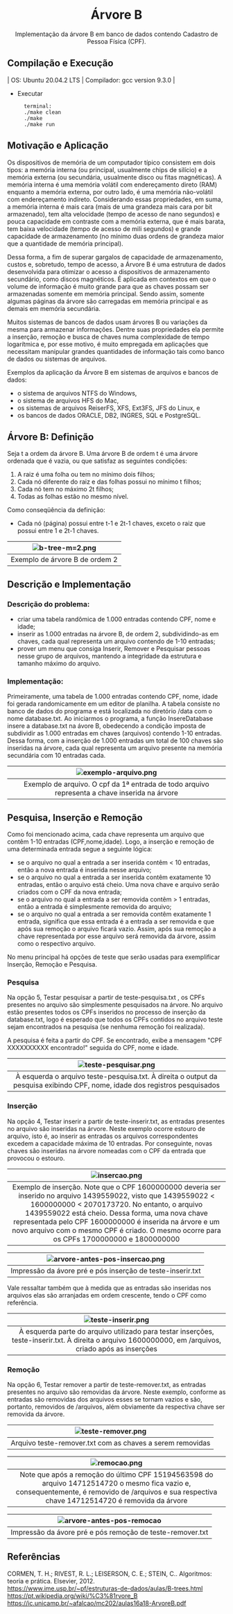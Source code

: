 <html>
<body>
    <h1 align="center">Árvore B</h1>
      <p align="center">Implementação da árvore B em banco de dados contendo Cadastro de Pessoa Física (CPF).</p>

<h2 align="left">Compilação e Execução</h2>

| OS: Ubuntu 20.04.2 LTS | Compilador: gcc version 9.3.0 |
                
- Executar
 
        terminal:
        ./make clean
        ./make
        ./make run
        
<h2 align="left">Motivação e Aplicação</h2>

<p>Os dispositivos de memória de um computador típico consistem em dois tipos: a memória interna (ou principal, usualmente chips de silício) e a memória externa (ou secundária, usualmente disco ou fitas magnéticas). A memória interna é uma memória volátil com endereçamento direto (RAM) enquanto a memória externa, por outro lado, é uma memória não-volátil com endereçamento indireto. Considerando essas propriedades, em suma, a memória interna é mais cara (mais de uma grandeza mais cara por bit armazenado), tem alta velocidade (tempo de acesso de nano segundos) e pouca capacidade em contraste com a memória externa, que é mais barata, tem baixa velocidade (tempo de acesso de mili segundos) e grande capacidade de armazenamento (no mínimo duas ordens de grandeza maior que a quantidade de memória principal).</p>

<p>Dessa forma, a fim de superar gargalos de capacidade de armazenamento, custos e, sobretudo, tempo de acesso, a Árvore B é uma estrutura de dados desenvolvida para otimizar o acesso a dispositivos de armazenamento secundário, como discos magnéticos. É aplicada em contextos em que o volume de informação é muito grande para que as chaves possam ser armazenadas somente em memória principal. Sendo assim, somente algumas páginas da árvore são carregadas em memória principal e as demais em memória secundária.</p>

<p>Muitos sistemas de bancos de dados usam árvores B ou variações da mesma para armazenar informações. Dentre suas propriedades ela permite a inserção, remoção e busca de chaves numa complexidade de tempo logarítmica e, por esse motivo, é muito empregada em aplicações que necessitam manipular grandes quantidades de informação tais como banco de dados ou sistemas de arquivos.</p>

Exemplos da aplicação da Árvore B em sistemas de arquivos e bancos de dados:
* o sistema de arquivos NTFS do Windows,
* o sistema de arquivos HFS do Mac,
* os sistemas de arquivos ReiserFS, XFS, Ext3FS, JFS do Linux, e
* os bancos de dados ORACLE, DB2, INGRES, SQL e PostgreSQL.

<h2 align="left">Árvore B: Definição</h2>

Seja t a ordem da árvore B. Uma árvore B de ordem t é uma árvore ordenada que é vazia, ou que satisfaz as seguintes condições:
1. A raiz é uma folha ou tem no mínimo dois filhos;
2. Cada nó diferente do raiz e das folhas possui no mínimo t filhos;
3. Cada nó tem no máximo 2t filhos;
4. Todas as folhas estão no mesmo nível.

Como conseqüência da definição:
- Cada nó (página) possui entre t-1 e 2t-1 chaves, exceto o raiz que possui entre 1 e 2t-1 chaves.

| ![b-tree-m=2.png](./images/b-tree-m=2.png?width="550") | 
|:--:| 
| Exemplo de árvore B de ordem 2 |

<h2 align="left">Descrição e Implementação</h2>

<h3>Descrição do problema:</h3>

- criar uma tabela randômica de 1.000 entradas contendo CPF, nome e idade;
- inserir as 1.000 entradas na árvore B, de ordem 2, subdividindo-as em chaves, cada qual representa um arquivo contendo de 1-10 entradas;
- prover um menu que consiga Inserir, Remover e Pesquisar pessoas nesse grupo de arquivos, mantendo a integridade da estrutura e tamanho máximo do arquivo.

<h3>Implementação:</h3>

<p>Primeiramente, uma tabela de 1.000 entradas contendo CPF, nome, idade foi gerada randomicamente em um editor de planilha. A tabela consiste no banco de dados do programa e está localizada no diretório /data com o nome database.txt. Ao iniciarmos o programa, a função InsereDatabase insere a database.txt na ávore B, obedecendo a condição imposta de subdividir as 1.000 entradas em chaves (arquivos) contendo 1-10 entradas. Dessa forma, com a inserção de 1.000 entradas um total de 100 chaves são inseridas na árvore, cada qual representa um arquivo presente na memória secundária com 10 entradas cada.</p>

| ![exemplo-arquivo.png](./images/exemplo-arquivo.png?width="400") | 
|:--:| 
| Exemplo de arquivo. O cpf da 1ª entrada de todo arquivo representa a chave inserida na árvore |

<h2>Pesquisa, Inserção e Remoção</h2>

Como foi mencionado acima, cada chave representa um arquivo que contêm 1-10 entradas (CPF,nome,idade). Logo, a inserção e remoção de uma determinada entrada segue a seguinte lógica:
- se o arquivo no qual a entrada a ser inserida contêm < 10 entradas, então a nova entrada é inserida nesse arquivo;
- se o arquivo no qual a entrada a ser inserida contêm exatamente 10 entradas, então o arquivo está cheio. Uma nova chave e arquivo serão criados com o CPF da nova entrada;
- se o arquivo no qual a entrada a ser removida contêm > 1 entradas, então a entrada é simplesmente removida do arquivo;
- se o arquivo no qual a entrada a ser removida contêm exatamente 1 entrada, significa que essa entrada é a entrada a ser removida e que após sua remoção o arquivo ficará vazio. Assim, após sua remoção a chave representada por esse arquivo será removida da árvore, assim como o respectivo arquivo.

No menu principal há opções de teste que serão usadas para exemplificar Inserção, Remoção e Pesquisa.

<h3>Pesquisa</h3>

Na opção 5, Testar pesquisar a partir de teste-pesquisa.txt , os CPFs presentes no arquivo são simplesmente pesquisados na árvore. No arquivo estão presentes todos os CPFs inseridos no processo de inserção da database.txt, logo é esperado que todos os CPFs contidos no arquivo teste sejam encontrados na pesquisa (se nenhuma remoção foi realizada).

A pesquisa é feita a partir do CPF. Se encontrado, exibe a mensagem "CPF XXXXXXXXXX encontrado!" seguida do CPF, nome e idade.

| ![teste-pesquisar.png](./images/teste-pesquisar.png?width="400") | 
|:--:| 
| À esquerda o arquivo teste-pesquisa.txt. À direita o output da pesquisa exibindo CPF, nome, idade dos registros pesquisados |

<h3>Inserção</h3>

Na opção 4, Testar inserir a partir de teste-inserir.txt, as entradas presentes no arquivo são inseridas na árvore. Neste exemplo ocorre estouro de arquivo, isto é, ao inserir as entradas os arquivos correspondentes excedem a capacidade máxima de 10 entradas. Por conseguinte, novas chaves são inseridas na árvore nomeadas com o CPF da entrada que provocou o estouro.

| ![insercao.png](./images/insercao.png?width="400") | 
|:--:| 
| Exemplo de inserção. Note que o CPF 1600000000 deveria ser inserido no arquivo 1439559022, visto que 1439559022 < 1600000000 < 2070173720. No entanto, o arquivo 1439559022 está cheio. Dessa forma, uma nova chave representada pelo CPF 1600000000 é inserida na árvore e um novo arquivo com o mesmo CPF é criado. O mesmo ocorre para os CPFs 1700000000 e 1800000000 |

| ![arvore-antes-pos-insercao.png](./images/arvore-antes-pos-insercao.png?width="400") | 
|:--:| 
| Impressão da ávore pré e pós inserção de teste-inserir.txt |

Vale ressaltar também que à medida que as entradas são inseridas nos arquivos elas são arranjadas em ordem crescente, tendo o CPF como referência.

| ![teste-inserir.png](./images/teste-inserir.png?width="400") | 
|:--:| 
| À esquerda parte do arquivo utilizado para testar inserções, teste-inserir.txt. À direita o arquivo 1600000000, em /arquivos, criado após as inserções |

<h3>Remoção</h3>

Na opção 6, Testar remover a partir de teste-remover.txt, as entradas presentes no arquivo são removidas da árvore. Neste exemplo, conforme as entradas são removidas dos arquivos esses se tornam vazios e são, portanto, removidos de /arquivos, além obviamente da respectiva chave ser removida da árvore.

| ![teste-remover.png](./images/teste-remover.png?width="400") | 
|:--:| 
| Arquivo teste-remover.txt com as chaves a serem removidas |

| ![remocao.png](./images/remocao.png?width="400") | 
|:--:| 
| Note que após a remoção do último CPF 15194563598 do arquivo 14712514720 o mesmo fica vazio e, consequentemente, é removido de /arquivos e sua respectiva chave 14712514720 é removida da árvore |

| ![arvore-antes-pos-remocao](./images/arvore-antes-pos-remocao.png?width="400") | 
|:--:| 
| Impressão da ávore pré e pós remoção de teste-remover.txt |

<h2 align="left">Referências</h2>

CORMEN, T. H.; RIVEST, R. L.; LEISERSON, C. E.; STEIN, C.. Algoritmos: teoria e prática. Elsevier, 2012. \
https://www.ime.usp.br/~pf/estruturas-de-dados/aulas/B-trees.html \
https://pt.wikipedia.org/wiki/%C3%81rvore_B \
https://ic.unicamp.br/~afalcao/mc202/aulas16a18-ArvoreB.pdf
